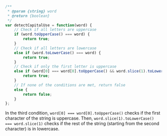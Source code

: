 

```javascript
/**
 * @param {string} word
 * @return {boolean}
 */
var detectCapitalUse = function(word) {
    // Check if all letters are uppercase
    if (word.toUpperCase() === word) {
        return true;
    }
    // Check if all letters are lowercase
    else if (word.toLowerCase() === word) {
        return true;
    }
    // Check if only the first letter is uppercase
    else if (word[0] === word[0].toUpperCase() && word.slice(1).toLowerCase() === word.slice(1)) {
        return true;
    }
    // If none of the conditions are met, return false
    else {
        return false;
    }
};
```

In the third condition, `word[0] === word[0].toUpperCase()` checks if the first character of the string is uppercase. Then, `word.slice(1).toLowerCase() === word.slice(1)` checks if the rest of the string (starting from the second character) is in lowercase.

